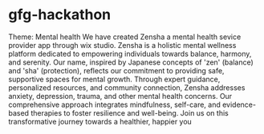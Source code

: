 # gfg-hackathon
Theme: Mental health
We have created Zensha a mental health sevice provider app through wix studio.
Zensha is a holistic mental wellness platform dedicated to empowering individuals towards balance, harmony, and serenity. Our name, inspired by Japanese concepts of 'zen' (balance) and 'sha' (protection), reflects our commitment to providing safe, supportive spaces for mental growth. Through expert guidance, personalized resources, and community connection, Zensha addresses anxiety, depression, trauma, and other mental health concerns. Our comprehensive approach integrates mindfulness, self-care, and evidence-based therapies to foster resilience and well-being. Join us on this transformative journey towards a healthier, happier you
